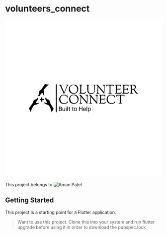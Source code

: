 # volunteers_connect
![volunteer connect](https://raw.githubusercontent.com/Amanpatel2002-g/Volunteer-connect/master/assets/images/logo-black.png)


This project belongs to ![Aman Patel](https://github.com/Amanpatel2002-g)

## Getting Started

This project is a starting point for a Flutter application.

> Want to use this project. Clone this into your system and run flutter upgrade before using it in order to download the pubspec.lock
